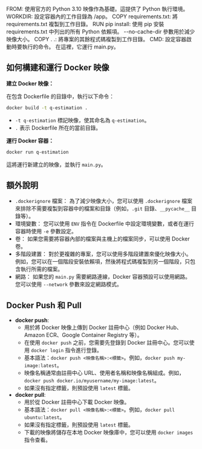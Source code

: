 FROM: 使用官方的 Python 3.10 映像作為基礎。這提供了 Python 執行環境。
WORKDIR: 設定容器內的工作目錄為 /app。
COPY requirements.txt: 將 requirements.txt 複製到工作目錄。
RUN pip install: 使用 pip 安裝 requirements.txt 中列出的所有 Python 依賴項。 --no-cache-dir 參數用於減少映像大小。
COPY . .: 將專案的其餘程式碼複製到工作目錄。
CMD: 設定容器啟動時要執行的命令。 在這裡，它運行 main.py。

## 如何構建和運行 Docker 映像

**建立 Docker 映像：**

在包含 Dockerfile 的目錄中，執行以下命令：

```bash
docker build -t q-estimation .
```

- `-t q-estimation` 標記映像，使其命名為 `q-estimation`。
- `.` 表示 Dockerfile 所在的當前目錄。

**運行 Docker 容器：**

```bash
docker run q-estimation
```

這將運行新建立的映像，並執行 `main.py`。

## 額外說明

- `.dockerignore` 檔案： 為了減少映像大小，您可以使用 `.dockerignore` 檔案來排除不需要複製到容器中的檔案和目錄（例如，`.git` 目錄、`__pycache__` 目錄等）。
- 環境變數： 您可以使用 `ENV` 指令在 Dockerfile 中設定環境變數，或者在運行容器時使用 `-e` 參數設定。
- 卷： 如果您需要將容器內部的檔案與主機上的檔案同步，可以使用 Docker 卷。
- 多階段建置： 對於更複雜的專案，您可以使用多階段建置來優化映像大小。 例如，您可以在一個階段安裝依賴項，然後將程式碼複製到另一個階段，只包含執行所需的檔案。
- 網路： 如果您的 `main.py` 需要網路連線，Docker 容器預設可以使用網路。 您可以使用 `--network` 參數來設定網路模式。

## Docker Push 和 Pull

- **docker push**:
  - 用於將 Docker 映像上傳到 Docker 註冊中心（例如 Docker Hub、Amazon ECR、Google Container Registry 等）。
  - 在使用 `docker push` 之前，您需要先登錄到 Docker 註冊中心。您可以使用 `docker login` 指令進行登錄。
  - 基本語法：`docker push <映像名稱>:<標籤>`。例如，`docker push my-image:latest`。
  - 映像名稱通常由註冊中心 URL、使用者名稱和映像名稱組成。例如，`docker push docker.io/myusername/my-image:latest`。
  - 如果沒有指定標籤，則預設使用 `latest` 標籤。
- **docker pull**:
  - 用於從 Docker 註冊中心下載 Docker 映像。
  - 基本語法：`docker pull <映像名稱>:<標籤>`。例如，`docker pull ubuntu:latest`。
  - 如果沒有指定標籤，則預設使用 `latest` 標籤。
  - 下載的映像將儲存在本地 Docker 映像庫中，您可以使用 `docker images` 指令查看。
